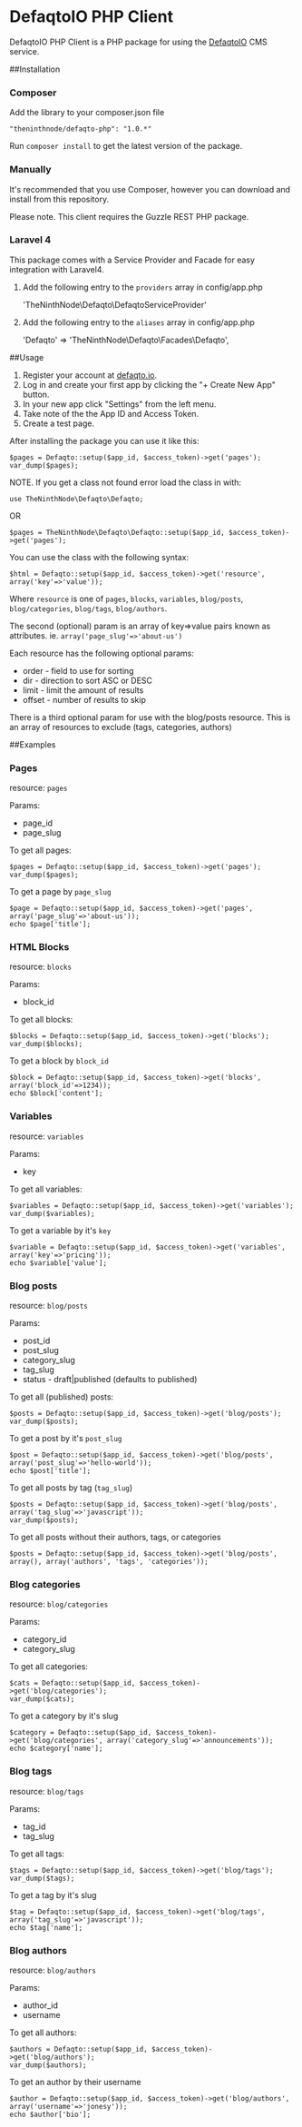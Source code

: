 DefaqtoIO PHP Client
====================

DefaqtoIO PHP Client is a PHP package for using the [DefaqtoIO](http://defaqto.io) CMS service.

##Installation


### Composer

Add the library to your composer.json file

    "theninthnode/defaqto-php": "1.0.*"

Run ```composer install``` to get the latest version of the package.

### Manually

It's recommended that you use Composer, however you can download and install from this repository.

Please note. This client requires the Guzzle REST PHP package.

### Laravel 4

This package comes with a Service Provider and Facade for easy integration with Laravel4.

1. Add the following entry to the ```providers``` array in config/app.php

    'TheNinthNode\Defaqto\DefaqtoServiceProvider'

2. Add the following entry to the ```aliases``` array in config/app.php

    'Defaqto' => 'TheNinthNode\Defaqto\Facades\Defaqto',

##Usage


1. Register your account at [defaqto.io](http://defaqto.io). 
2. Log in and create your first app by clicking the "+ Create New App" button.
3. In your new app click "Settings" from the left menu.
4. Take note of the the App ID and Access Token.
5. Create a test page.

After installing the package you can use it like this:

    $pages = Defaqto::setup($app_id, $access_token)->get('pages');
    var_dump($pages);

NOTE. If you get a class not found error load the class in with:

    use TheNinthNode\Defaqto\Defaqto;

OR

    $pages = TheNinthNode\Defaqto\Defaqto::setup($app_id, $access_token)->get('pages');


You can use the class with the following syntax:

    $html = Defaqto::setup($app_id, $access_token)->get('resource', array('key'=>'value'));

Where ```resource``` is one of ```pages```, ```blocks```, ```variables```, ```blog/posts```, ```blog/categories```, ```blog/tags```, ```blog/authors```.

The second (optional) param is an array of key=>value pairs known as attributes. ie. ```array('page_slug'=>'about-us')```

Each resource has the following optional params:

* order - field to use for sorting
* dir - direction to sort ASC or DESC
* limit - limit the amount of results
* offset - number of results to skip

There is a third optional param for use with the blog/posts resource. This is an array of resources to exclude (tags, categories, authors)

##Examples

### Pages

resource: ```pages```

Params:

* page_id
* page_slug

To get all pages:

    $pages = Defaqto::setup($app_id, $access_token)->get('pages');
    var_dump($pages);

To get a page by ```page_slug```

    $page = Defaqto::setup($app_id, $access_token)->get('pages', array('page_slug'=>'about-us'));
    echo $page['title'];

### HTML Blocks

resource: ```blocks```

Params:

* block_id

To get all blocks:

    $blocks = Defaqto::setup($app_id, $access_token)->get('blocks');
    var_dump($blocks);

To get a block by ```block_id```

    $block = Defaqto::setup($app_id, $access_token)->get('blocks', array('block_id'=>1234));
    echo $block['content'];

### Variables

resource: ```variables```

Params:

* key

To get all variables:

    $variables = Defaqto::setup($app_id, $access_token)->get('variables');
    var_dump($variables);

To get a variable by it's ```key```

    $variable = Defaqto::setup($app_id, $access_token)->get('variables', array('key'=>'pricing'));
    echo $variable['value'];


### Blog posts

resource: ```blog/posts```

Params:

* post_id
* post_slug
* category_slug
* tag_slug
* status - draft|published (defaults to published)

To get all (published) posts:

    $posts = Defaqto::setup($app_id, $access_token)->get('blog/posts');
    var_dump($posts);

To get a post by it's ```post_slug```

    $post = Defaqto::setup($app_id, $access_token)->get('blog/posts', array('post_slug'=>'hello-world'));
    echo $post['title'];

To get all posts by tag (```tag_slug```)

    $posts = Defaqto::setup($app_id, $access_token)->get('blog/posts', array('tag_slug'=>'javascript'));
    var_dump($posts);

To get all posts without their authors, tags, or categories

    $posts = Defaqto::setup($app_id, $access_token)->get('blog/posts', array(), array('authors', 'tags', 'categories'));

### Blog categories

resource: ```blog/categories```

Params:

* category_id
* category_slug

To get all categories:

    $cats = Defaqto::setup($app_id, $access_token)->get('blog/categories');
    var_dump($cats);

To get a category by it's slug

    $category = Defaqto::setup($app_id, $access_token)->get('blog/categories', array('category_slug'=>'announcements'));
    echo $category['name'];

### Blog tags

resource: ```blog/tags```

Params:

* tag_id
* tag_slug

To get all tags:

    $tags = Defaqto::setup($app_id, $access_token)->get('blog/tags');
    var_dump($tags);

To get a tag by it's slug

    $tag = Defaqto::setup($app_id, $access_token)->get('blog/tags', array('tag_slug'=>'javascript'));
    echo $tag['name'];

### Blog authors

resource: ```blog/authors```

Params:

* author_id
* username

To get all authors:

    $authors = Defaqto::setup($app_id, $access_token)->get('blog/authors');
    var_dump($authors);

To get an author by their username

    $author = Defaqto::setup($app_id, $access_token)->get('blog/authors', array('username'=>'jonesy'));
    echo $author['bio'];
